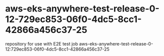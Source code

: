 # aws-eks-anywhere-test-release-0-12-729ec853-06f0-4dc5-8cc1-42866a456c37-25
repository for use with E2E test job aws-eks-anywhere-test-release-0-12:729ec853-06f0-4dc5-8cc1-42866a456c37-25
